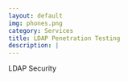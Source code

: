 ```yaml
---
layout: default
img: phones.png
category: Services
title: LDAP Penetration Testing
description: |
---
```

LDAP Security